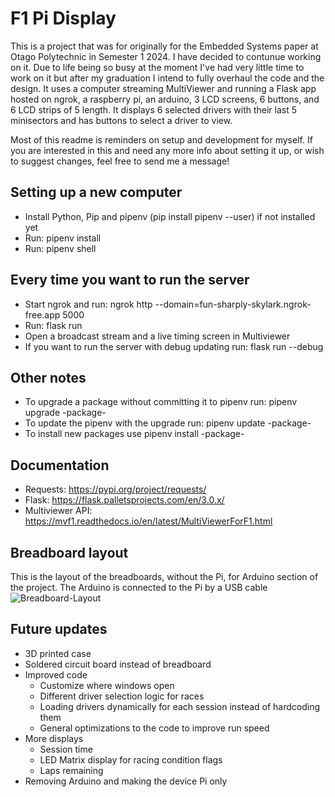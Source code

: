 # F1 Pi Display

This is a project that was for originally for the Embedded Systems paper at Otago Polytechnic in Semester 1 2024. I have decided to contunue working on it. Due to life being so busy at the moment I've had very little time to work on it but after my graduation I intend to fully overhaul the code and the design.
It uses a computer streaming MultiViewer and running a Flask app hosted on ngrok, a raspberry pi, an arduino, 3 LCD screens, 6 buttons, and 6 LCD strips of 5 length.
It displays 6 selected drivers with their last 5 minisectors and has buttons to select a driver to view.

Most of this readme is reminders on setup and development for myself. If you are interested in this and need any more info about setting it up, or wish to suggest changes, feel free to send me a message!

## Setting up a new computer

- Install Python, Pip and pipenv (pip install pipenv --user) if not installed yet
- Run: pipenv install
- Run: pipenv shell

## Every time you want to run the server

- Start ngrok and run: ngrok http --domain=fun-sharply-skylark.ngrok-free.app 5000
- Run: flask run
- Open a broadcast stream and a live timing screen in Multiviewer
- If you want to run the server with debug updating run: flask run --debug

## Other notes

- To upgrade a package without committing it to pipenv run: pipenv upgrade -package-
- To update the pipenv with the upgrade run: pipenv update -package-
- To install new packages use pipenv install -package-

## Documentation

- Requests: <https://pypi.org/project/requests/>
- Flask: <https://flask.palletsprojects.com/en/3.0.x/>
- Multiviewer API: <https://mvf1.readthedocs.io/en/latest/MultiViewerForF1.html>

## Breadboard layout

This is the layout of the breadboards, without the Pi, for Arduino section of the project. The Arduino is connected to the Pi by a USB cable
![Breadboard-Layout](https://github.com/user-attachments/assets/43ecf02f-76b0-43be-b8bd-1d156154dab9)


## Future updates

- 3D printed case
- Soldered circuit board instead of breadboard
- Improved code
  - Customize where windows open
  - Different driver selection logic for races
  - Loading drivers dynamically for each session instead of hardcoding them
  - General optimizations to the code to improve run speed
- More displays
  - Session time
  - LED Matrix display for racing condition flags
  - Laps remaining
- Removing Arduino and making the device Pi only
